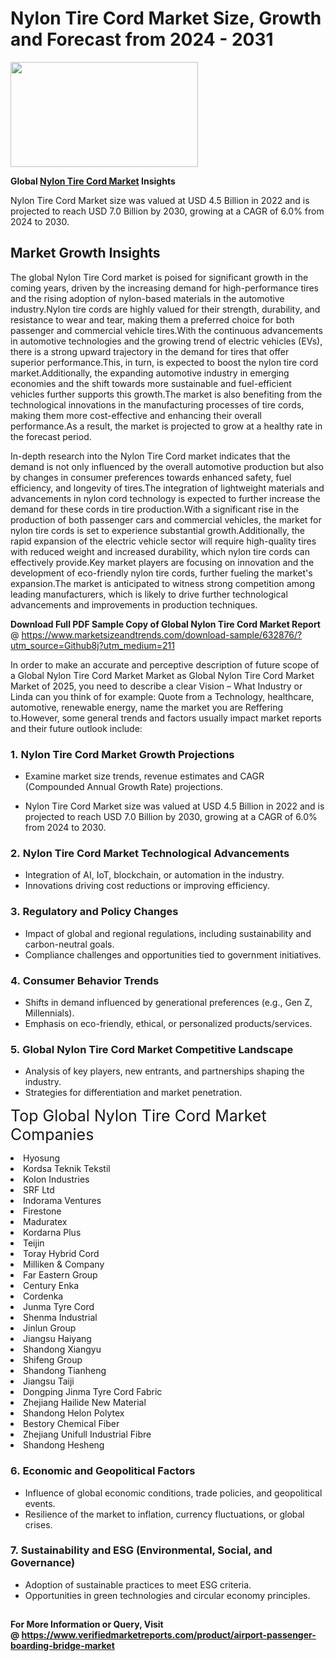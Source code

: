 <H1>Nylon Tire Cord Market Size, Growth and Forecast from 2024 - 2031</H1><img class="aligncenter size-medium wp-image-584254" src="https://thirdeyenews.in/wp-content/uploads/2024/09/Global-Market-Research-300x168.jpeg" alt="" width="300" height="168" /><p><strong>Global&nbsp;<a href="https://www.marketsizeandtrends.com/download-sample/632876/?utm_source=Github8j?utm_medium=211">Nylon Tire Cord Market</a> Insights</strong></p><p>Nylon Tire Cord Market size was valued at USD 4.5 Billion in 2022 and is projected to reach USD 7.0 Billion by 2030, growing at a CAGR of 6.0% from 2024 to 2030.</p><p><h2>Market Growth Insights</h2> <p>The global Nylon Tire Cord market is poised for significant growth in the coming years, driven by the increasing demand for high-performance tires and the rising adoption of nylon-based materials in the automotive industry.Nylon tire cords are highly valued for their strength, durability, and resistance to wear and tear, making them a preferred choice for both passenger and commercial vehicle tires.With the continuous advancements in automotive technologies and the growing trend of electric vehicles (EVs), there is a strong upward trajectory in the demand for tires that offer superior performance.This, in turn, is expected to boost the nylon tire cord market.Additionally, the expanding automotive industry in emerging economies and the shift towards more sustainable and fuel-efficient vehicles further supports this growth.The market is also benefiting from the technological innovations in the manufacturing processes of tire cords, making them more cost-effective and enhancing their overall performance.As a result, the market is projected to grow at a healthy rate in the forecast period.</p> <p>In-depth research into the Nylon Tire Cord market indicates that the demand is not only influenced by the overall automotive production but also by changes in consumer preferences towards enhanced safety, fuel efficiency, and longevity of tires.The integration of lightweight materials and advancements in nylon cord technology is expected to further increase the demand for these cords in tire production.With a significant rise in the production of both passenger cars and commercial vehicles, the market for nylon tire cords is set to experience substantial growth.Additionally, the rapid expansion of the electric vehicle sector will require high-quality tires with reduced weight and increased durability, which nylon tire cords can effectively provide.Key market players are focusing on innovation and the development of eco-friendly nylon tire cords, further fueling the market's expansion.The market is anticipated to witness strong competition among leading manufacturers, which is likely to drive further technological advancements and improvements in production techniques.</p> <p><span class=""><strong>Download Full PDF Sample Copy of Global Nylon Tire Cord Market Report</strong> @ <a href="https://www.marketsizeandtrends.com/download-sample/632876/?utm_source=Github8j?utm_medium=211" target="_blank">https://www.marketsizeandtrends.com/download-sample/632876/?utm_source=Github8j?utm_medium=211</a></span></p><p>In order to make an accurate and perceptive description of future scope of a Global&nbsp;Nylon Tire Cord Market Market as Global&nbsp;Nylon Tire Cord Market Market of 2025, you need to describe a clear Vision &ndash; What Industry or Linda can you think of for example: Quote from a Technology, healthcare, automotive, renewable energy, name the market you are Reffering to.However, some general trends and factors usually impact market reports and their future outlook include:</p><h3>1.&nbsp;<strong>Nylon Tire Cord Market Growth Projections</strong></h3><ul><li>Examine market size trends, revenue estimates and CAGR (Compounded Annual Growth Rate) projections.</li><li><p>Nylon Tire Cord Market size was valued at USD 4.5 Billion in 2022 and is projected to reach USD 7.0 Billion by 2030, growing at a CAGR of 6.0% from 2024 to 2030.</p></li></ul><h3>2.&nbsp;<strong>Nylon Tire Cord Market Technological Advancements</strong></h3><ul><li>Integration of AI, IoT, blockchain, or automation in the industry.</li><li>Innovations driving cost reductions or improving efficiency.</li></ul><h3>3.&nbsp;<strong>Regulatory and Policy Changes</strong></h3><ul><li>Impact of global and regional regulations, including sustainability and carbon-neutral goals.</li><li>Compliance challenges and opportunities tied to government initiatives.</li></ul><h3>4.&nbsp;<strong>Consumer Behavior Trends</strong></h3><ul><li>Shifts in demand influenced by generational preferences (e.g., Gen Z, Millennials).</li><li>Emphasis on eco-friendly, ethical, or personalized products/services.</li></ul><h3>5.&nbsp;<strong>Global Nylon Tire Cord Market Competitive Landscape</strong></h3><ul><li>Analysis of key players, new entrants, and partnerships shaping the industry.</li><li>Strategies for differentiation and market penetration.</li></ul><p data-pm-slice="1 1 []"><span style="color: inherit; font-family: inherit; font-size: 25px;">Top Global Nylon Tire Cord Market Companies</span></p><div class="" data-test-id=""><p><li>Hyosung</li><li> Kordsa Teknik Tekstil</li><li> Kolon Industries</li><li> SRF Ltd</li><li> Indorama Ventures</li><li> Firestone</li><li> Maduratex</li><li> Kordarna Plus</li><li> Teijin</li><li> Toray Hybrid Cord</li><li> Milliken & Company</li><li> Far Eastern Group</li><li> Century Enka</li><li> Cordenka</li><li> Junma Tyre Cord</li><li> Shenma Industrial</li><li> Jinlun Group</li><li> Jiangsu Haiyang</li><li> Shandong Xiangyu</li><li> Shifeng Group</li><li> Shandong Tianheng</li><li> Jiangsu Taiji</li><li> Dongping Jinma Tyre Cord Fabric</li><li> Zhejiang Hailide New Material</li><li> Shandong Helon Polytex</li><li> Bestory Chemical Fiber</li><li> Zhejiang Unifull Industrial Fibre</li><li> Shandong Hesheng</li></p></div><h3>6.&nbsp;<strong>Economic and Geopolitical Factors</strong></h3><ul><li>Influence of global economic conditions, trade policies, and geopolitical events.</li><li>Resilience of the market to inflation, currency fluctuations, or global crises.</li></ul><h3>7.&nbsp;<strong>Sustainability and ESG (Environmental, Social, and Governance)</strong></h3><ul><li>Adoption of sustainable practices to meet ESG criteria.</li><li>Opportunities in green technologies and circular economy principles.</li></ul><h2><strong style="font-size: 14px;">For More Information or Query, Visit @&nbsp;</strong><a style="background-color: #ffffff; font-size: 14px;" href="https://www.marketsizeandtrends.com/report/nylon-tire-cord-market/" target="_blank">https://www.verifiedmarketreports.com/product/airport-passenger-boarding-bridge-market</a></h2>